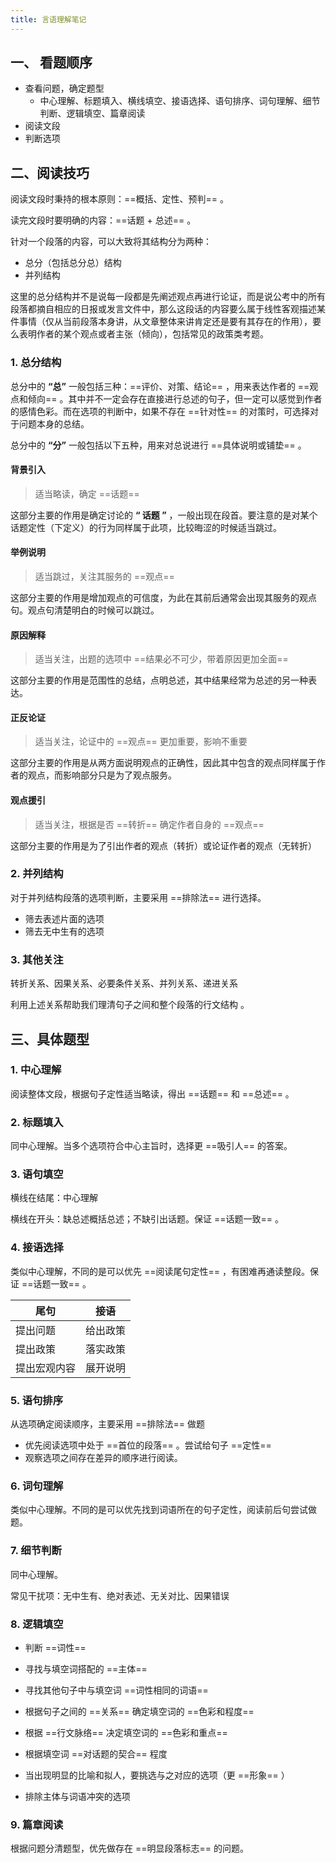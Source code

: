 ```yaml
---
title: 言语理解笔记
---
```


## 一、 看题顺序

- 查看问题，确定题型
  - 中心理解、标题填入、横线填空、接语选择、语句排序、词句理解、细节判断、逻辑填空、篇章阅读
- 阅读文段
- 判断选项

## 二、阅读技巧

阅读文段时秉持的根本原则：==概括、定性、预判== 。

读完文段时要明确的内容：==话题 + 总述== 。

针对一个段落的内容，可以大致将其结构分为两种：

- 总分（包括总分总）结构
- 并列结构

这里的总分结构并不是说每一段都是先阐述观点再进行论证，而是说公考中的所有段落都摘自相应的日报或发言文件中，那么这段话的内容要么属于线性客观描述某件事情（仅从当前段落本身讲，从文章整体来讲肯定还是要有其存在的作用），要么表明作者的某个观点或者主张（倾向），包括常见的政策类考题。

### 1. 总分结构

总分中的 **“总”** 一般包括三种：==评价、对策、结论== ，用来表达作者的 ==观点和倾向== 。其中并不一定会存在直接进行总述的句子，但一定可以感觉到作者的感情色彩。而在选项的判断中，如果不存在 ==针对性== 的对策时，可选择对于问题本身的总结。

总分中的 **“分”** 一般包括以下五种，用来对总说进行 ==具体说明或铺垫== 。

#### 背景引入

> 适当略读，确定 ==话题==

这部分主要的作用是确定讨论的 **“ 话题 ”** ，一般出现在段首。要注意的是对某个话题定性（下定义）的行为同样属于此项，比较晦涩的时候适当跳过。

#### 举例说明

> 适当跳过，关注其服务的 ==观点==

这部分主要的作用是增加观点的可信度，为此在其前后通常会出现其服务的观点句。观点句清楚明白的时候可以跳过。

#### 原因解释

> 适当关注，出题的选项中 ==结果必不可少，带着原因更加全面==

这部分主要的作用是范围性的总结，点明总述，其中结果经常为总述的另一种表达。

#### 正反论证

> 适当关注，论证中的 ==观点== 更加重要，影响不重要

这部分主要的作用是从两方面说明观点的正确性，因此其中包含的观点同样属于作者的观点，而影响部分只是为了观点服务。

#### 观点援引

> 适当关注，根据是否 ==转折== 确定作者自身的 ==观点==

这部分主要的作用是为了引出作者的观点（转折）或论证作者的观点（无转折）

### 2. 并列结构

对于并列结构段落的选项判断，主要采用 ==排除法== 进行选择。

- 筛去表述片面的选项
- 筛去无中生有的选项

### 3. 其他关注

转折关系、因果关系、必要条件关系、并列关系、递进关系

利用上述关系帮助我们理清句子之间和整个段落的行文结构 。

## 三、具体题型

### 1. 中心理解

阅读整体文段，根据句子定性适当略读，得出 ==话题== 和 ==总述== 。

### 2. 标题填入

同中心理解。当多个选项符合中心主旨时，选择更 ==吸引人== 的答案。

### 3. 语句填空

横线在结尾：中心理解

横线在开头：缺总述概括总述；不缺引出话题。保证 ==话题一致== 。

### 4. 接语选择

类似中心理解，不同的是可以优先 ==阅读尾句定性== ，有困难再通读整段。保证 ==话题一致== 。

| 尾句         | 接语     |
| ------------ | -------- |
| 提出问题     | 给出政策 |
| 提出政策     | 落实政策 |
| 提出宏观内容 | 展开说明 |

### 5. 语句排序

从选项确定阅读顺序，主要采用 ==排除法== 做题

- 优先阅读选项中处于 ==首位的段落== 。尝试给句子 ==定性==
- 观察选项之间存在差异的顺序进行阅读。

### 6. 词句理解

类似中心理解。不同的是可以优先找到词语所在的句子定性，阅读前后句尝试做题。

### 7. 细节判断

同中心理解。

常见干扰项：无中生有、绝对表述、无关对比、因果错误

### 8. 逻辑填空

- 判断 ==词性==
- 寻找与填空词搭配的 ==主体==
- 寻找其他句子中与填空词 ==词性相同的词语==
- 根据句子之间的 ==关系== 确定填空词的 ==色彩和程度==
- 根据 ==行文脉络== 决定填空词的 ==色彩和重点==
- 根据填空词 ==对话题的契合== 程度

- 当出现明显的比喻和拟人，要挑选与之对应的选项（更 ==形象== ）
- 排除主体与词语冲突的选项

### 9. 篇章阅读

根据问题分清题型，优先做存在 ==明显段落标志== 的问题。
